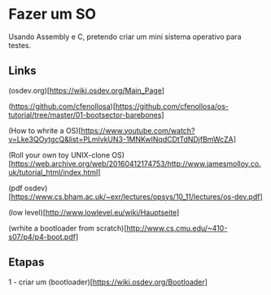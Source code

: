 # Fazer um SO
Usando Assembly e C, pretendo criar um mini sistema operativo para testes.

## Links

(osdev.org)[https://wiki.osdev.org/Main_Page]

(https://github.com/cfenollosa)[https://github.com/cfenollosa/os-tutorial/tree/master/01-bootsector-barebones]

(How to whrite a OS)[https://www.youtube.com/watch?v=Lke3QOytgcQ&list=PLmlvkUN3-1MNKwINqdCDtTdNDjfBmWcZA]

(Roll your own toy UNIX-clone OS)[https://web.archive.org/web/20160412174753/http://www.jamesmolloy.co.uk/tutorial_html/index.html]

(pdf osdev)[https://www.cs.bham.ac.uk/~exr/lectures/opsys/10_11/lectures/os-dev.pdf]

(low level)[http://www.lowlevel.eu/wiki/Hauptseite]

(wrhite a bootloader from scratch)[http://www.cs.cmu.edu/~410-s07/p4/p4-boot.pdf]

## Etapas

1 - criar um (bootloader)[https://wiki.osdev.org/Bootloader]
